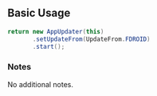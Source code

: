 ## Basic Usage
```Java
return new AppUpdater(this)
       .setUpdateFrom(UpdateFrom.FDROID)
       .start();
```

### Notes
No additional notes.